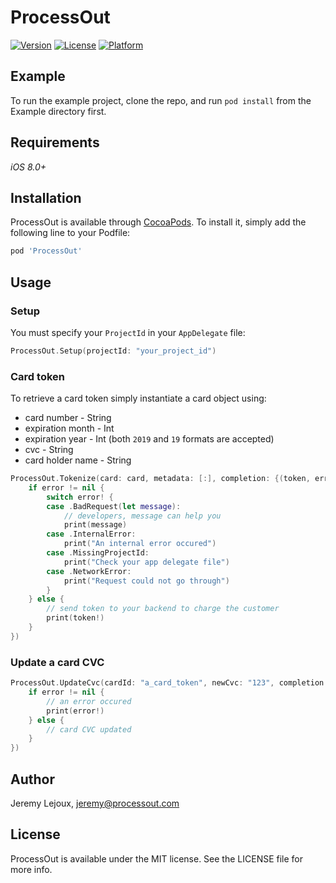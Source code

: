 # ProcessOut

[![Version](https://img.shields.io/cocoapods/v/ProcessOut.svg?style=flat)](http://cocoapods.org/pods/ProcessOut)
[![License](https://img.shields.io/cocoapods/l/ProcessOut.svg?style=flat)](http://cocoapods.org/pods/ProcessOut)
[![Platform](https://img.shields.io/cocoapods/p/ProcessOut.svg?style=flat)](http://cocoapods.org/pods/ProcessOut)

## Example

To run the example project, clone the repo, and run `pod install` from the Example directory first.

## Requirements

*iOS 8.0+*

## Installation

ProcessOut is available through [CocoaPods](http://cocoapods.org). To install
it, simply add the following line to your Podfile:

```ruby
pod 'ProcessOut'
```

## Usage
### Setup
You must specify your `ProjectId` in your `AppDelegate` file:
```swift
ProcessOut.Setup(projectId: "your_project_id")
```

### Card token

To retrieve a card token simply instantiate a card object using:
- card number - String
- expiration month - Int
- expiration year - Int (both `2019` and `19` formats are accepted)
- cvc - String
- card holder name - String

```swift
ProcessOut.Tokenize(card: card, metadata: [:], completion: {(token, error) -> Void in
    if error != nil {
        switch error! {
        case .BadRequest(let message):
            // developers, message can help you
            print(message)
        case .InternalError:
            print("An internal error occured")
        case .MissingProjectId:
            print("Check your app delegate file")
        case .NetworkError:
            print("Request could not go through")
        }
    } else {
        // send token to your backend to charge the customer
        print(token!)
    }
})
```
### Update a card CVC

```swift
ProcessOut.UpdateCvc(cardId: "a_card_token", newCvc: "123", completion: { (error) in
    if error != nil {
        // an error occured
        print(error!)
    } else {
        // card CVC updated
    }
})
```


## Author

Jeremy Lejoux, jeremy@processout.com

## License

ProcessOut is available under the MIT license. See the LICENSE file for more info.
